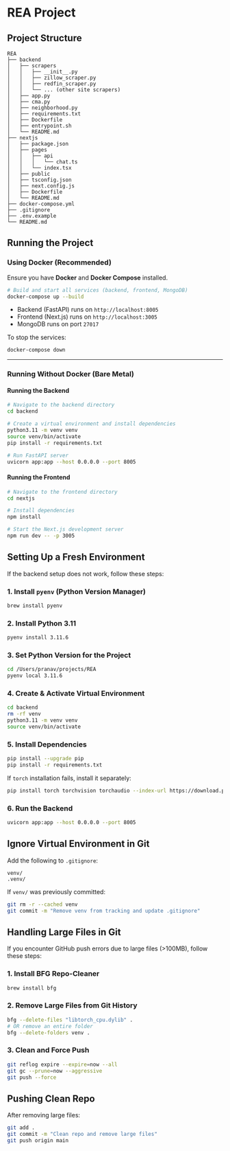 # REA Project

## Project Structure

```
REA
├── backend
│   ├── scrapers
│   │   ├── __init__.py
│   │   ├── zillow_scraper.py
│   │   ├── redfin_scraper.py
│   │   └── ... (other site scrapers)
│   ├── app.py
│   ├── cma.py
│   ├── neighborhood.py
│   ├── requirements.txt
│   ├── Dockerfile
│   ├── entrypoint.sh
│   └── README.md
├── nextjs
│   ├── package.json
│   ├── pages
│   │   ├── api
│   │   │   └── chat.ts
│   │   └── index.tsx
│   ├── public
│   ├── tsconfig.json
│   ├── next.config.js
│   ├── Dockerfile
│   └── README.md
├── docker-compose.yml
├── .gitignore
├── .env.example
└── README.md
```

## Running the Project

### Using Docker (Recommended)

Ensure you have **Docker** and **Docker Compose** installed.

```bash
# Build and start all services (backend, frontend, MongoDB)
docker-compose up --build
```

- Backend (FastAPI) runs on `http://localhost:8005`
- Frontend (Next.js) runs on `http://localhost:3005`
- MongoDB runs on port `27017`

To stop the services:

```bash
docker-compose down
```

---

### Running Without Docker (Bare Metal)

#### Running the Backend

```bash
# Navigate to the backend directory
cd backend

# Create a virtual environment and install dependencies
python3.11 -m venv venv
source venv/bin/activate
pip install -r requirements.txt

# Run FastAPI server
uvicorn app:app --host 0.0.0.0 --port 8005
```

#### Running the Frontend

```bash
# Navigate to the frontend directory
cd nextjs

# Install dependencies
npm install

# Start the Next.js development server
npm run dev -- -p 3005
```

## Setting Up a Fresh Environment

If the backend setup does not work, follow these steps:

### 1. Install `pyenv` (Python Version Manager)

```bash
brew install pyenv
```

### 2. Install Python 3.11

```bash
pyenv install 3.11.6
```

### 3. Set Python Version for the Project

```bash
cd /Users/pranav/projects/REA
pyenv local 3.11.6
```

### 4. Create & Activate Virtual Environment

```bash
cd backend
rm -rf venv
python3.11 -m venv venv
source venv/bin/activate
```

### 5. Install Dependencies

```bash
pip install --upgrade pip
pip install -r requirements.txt
```

If `torch` installation fails, install it separately:

```bash
pip install torch torchvision torchaudio --index-url https://download.pytorch.org/whl/cpu
```

### 6. Run the Backend

```bash
uvicorn app:app --host 0.0.0.0 --port 8005
```

## Ignore Virtual Environment in Git

Add the following to `.gitignore`:

```
venv/
.venv/
```

If `venv/` was previously committed:

```bash
git rm -r --cached venv
git commit -m "Remove venv from tracking and update .gitignore"
```

## Handling Large Files in Git

If you encounter GitHub push errors due to large files (>100MB), follow these steps:

### 1. Install BFG Repo-Cleaner

```bash
brew install bfg
```

### 2. Remove Large Files from Git History

```bash
bfg --delete-files "libtorch_cpu.dylib" .
# OR remove an entire folder
bfg --delete-folders venv .
```

### 3. Clean and Force Push

```bash
git reflog expire --expire=now --all
git gc --prune=now --aggressive
git push --force
```

## Pushing Clean Repo

After removing large files:

```bash
git add .
git commit -m "Clean repo and remove large files"
git push origin main
```